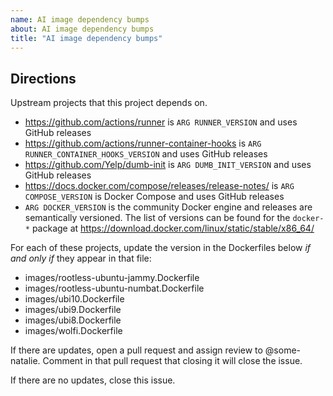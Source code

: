 ```yaml
---
name: AI image dependency bumps
about: AI image dependency bumps
title: "AI image dependency bumps"
---
```


## Directions

Upstream projects that this project depends on.

- https://github.com/actions/runner is `ARG RUNNER_VERSION` and uses GitHub releases
- https://github.com/actions/runner-container-hooks is `ARG RUNNER_CONTAINER_HOOKS_VERSION` and uses GitHub releases
- https://github.com/Yelp/dumb-init is `ARG DUMB_INIT_VERSION` and uses GitHub releases
- https://docs.docker.com/compose/releases/release-notes/ is `ARG COMPOSE_VERSION` is Docker Compose and uses GitHub releases
- `ARG DOCKER_VERSION` is the community Docker engine and releases are semantically versioned.  The list of versions can be found for the `docker-*` package at <https://download.docker.com/linux/static/stable/x86_64/>

For each of these projects, update the version in the Dockerfiles below _if and only if_ they appear in that file:

- images/rootless-ubuntu-jammy.Dockerfile
- images/rootless-ubuntu-numbat.Dockerfile
- images/ubi10.Dockerfile
- images/ubi9.Dockerfile
- images/ubi8.Dockerfile
- images/wolfi.Dockerfile

If there are updates, open a pull request and assign review to @some-natalie.  Comment in that pull request that closing it will close the issue.

If there are no updates, close this issue.
